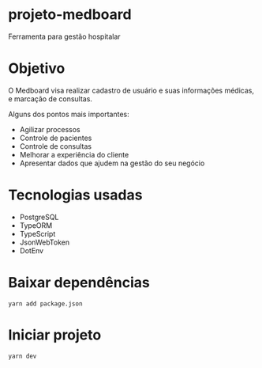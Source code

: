 # projeto-medboard
Ferramenta para gestão hospitalar 

# Objetivo
O Medboard visa realizar cadastro de usuário e suas informações médicas, 
e marcação de consultas.


Alguns dos pontos mais importantes:
* Agilizar processos
* Controle de pacientes
* Controle de consultas
* Melhorar a experiência do cliente
* Apresentar dados que ajudem na gestão do seu negócio


# Tecnologias usadas

  * PostgreSQL
  * TypeORM
  * TypeScript
  * JsonWebToken
  * DotEnv

# Baixar dependências 
````
yarn add package.json
````

# Iniciar projeto
````
yarn dev
````
